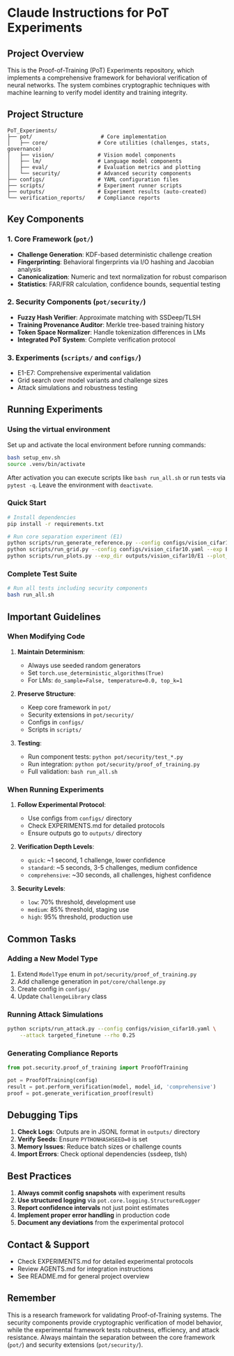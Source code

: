 # Claude Instructions for PoT Experiments

## Project Overview

This is the Proof-of-Training (PoT) Experiments repository, which implements a comprehensive framework for behavioral verification of neural networks. The system combines cryptographic techniques with machine learning to verify model identity and training integrity.

## Project Structure

```
PoT_Experiments/
├── pot/                      # Core implementation
│   ├── core/                # Core utilities (challenges, stats, governance)
│   ├── vision/              # Vision model components
│   ├── lm/                  # Language model components
│   ├── eval/                # Evaluation metrics and plotting
│   └── security/            # Advanced security components
├── configs/                 # YAML configuration files
├── scripts/                 # Experiment runner scripts
├── outputs/                 # Experiment results (auto-created)
└── verification_reports/    # Compliance reports
```

## Key Components

### 1. Core Framework (`pot/`)
- **Challenge Generation**: KDF-based deterministic challenge creation
- **Fingerprinting**: Behavioral fingerprints via I/O hashing and Jacobian analysis
- **Canonicalization**: Numeric and text normalization for robust comparison
- **Statistics**: FAR/FRR calculation, confidence bounds, sequential testing

### 2. Security Components (`pot/security/`)
- **Fuzzy Hash Verifier**: Approximate matching with SSDeep/TLSH
- **Training Provenance Auditor**: Merkle tree-based training history
- **Token Space Normalizer**: Handle tokenization differences in LMs
- **Integrated PoT System**: Complete verification protocol

### 3. Experiments (`scripts/` and `configs/`)
- E1-E7: Comprehensive experimental validation
- Grid search over model variants and challenge sizes
- Attack simulations and robustness testing

## Running Experiments

### Using the virtual environment

Set up and activate the local environment before running commands:

```bash
bash setup_env.sh
source .venv/bin/activate
```

After activation you can execute scripts like `bash run_all.sh` or run
tests via `pytest -q`. Leave the environment with `deactivate`.

### Quick Start
```bash
# Install dependencies
pip install -r requirements.txt

# Run core separation experiment (E1)
python scripts/run_generate_reference.py --config configs/vision_cifar10.yaml
python scripts/run_grid.py --config configs/vision_cifar10.yaml --exp E1
python scripts/run_plots.py --exp_dir outputs/vision_cifar10/E1 --plot_type roc
```

### Complete Test Suite
```bash
# Run all tests including security components
bash run_all.sh
```

## Important Guidelines

### When Modifying Code

1. **Maintain Determinism**: 
   - Always use seeded random generators
   - Set `torch.use_deterministic_algorithms(True)`
   - For LMs: `do_sample=False, temperature=0.0, top_k=1`

2. **Preserve Structure**:
   - Keep core framework in `pot/`
   - Security extensions in `pot/security/`
   - Configs in `configs/`
   - Scripts in `scripts/`

3. **Testing**:
   - Run component tests: `python pot/security/test_*.py`
   - Run integration: `python pot/security/proof_of_training.py`
   - Full validation: `bash run_all.sh`

### When Running Experiments

1. **Follow Experimental Protocol**:
   - Use configs from `configs/` directory
   - Check EXPERIMENTS.md for detailed protocols
   - Ensure outputs go to `outputs/` directory

2. **Verification Depth Levels**:
   - `quick`: ~1 second, 1 challenge, lower confidence
   - `standard`: ~5 seconds, 3-5 challenges, medium confidence  
   - `comprehensive`: ~30 seconds, all challenges, highest confidence

3. **Security Levels**:
   - `low`: 70% threshold, development use
   - `medium`: 85% threshold, staging use
   - `high`: 95% threshold, production use

## Common Tasks

### Adding a New Model Type
1. Extend `ModelType` enum in `pot/security/proof_of_training.py`
2. Add challenge generation in `pot/core/challenge.py`
3. Create config in `configs/`
4. Update `ChallengeLibrary` class

### Running Attack Simulations
```bash
python scripts/run_attack.py --config configs/vision_cifar10.yaml \
    --attack targeted_finetune --rho 0.25
```

### Generating Compliance Reports
```python
from pot.security.proof_of_training import ProofOfTraining

pot = ProofOfTraining(config)
result = pot.perform_verification(model, model_id, 'comprehensive')
proof = pot.generate_verification_proof(result)
```

## Debugging Tips

1. **Check Logs**: Outputs are in JSONL format in `outputs/` directory
2. **Verify Seeds**: Ensure `PYTHONHASHSEED=0` is set
3. **Memory Issues**: Reduce batch sizes or challenge counts
4. **Import Errors**: Check optional dependencies (ssdeep, tlsh)

## Best Practices

1. **Always commit config snapshots** with experiment results
2. **Use structured logging** via `pot.core.logging.StructuredLogger`
3. **Report confidence intervals** not just point estimates
4. **Implement proper error handling** in production code
5. **Document any deviations** from the experimental protocol

## Contact & Support

- Check EXPERIMENTS.md for detailed experimental protocols
- Review AGENTS.md for integration instructions
- See README.md for general project overview

## Remember

This is a research framework for validating Proof-of-Training systems. The security components provide cryptographic verification of model behavior, while the experimental framework tests robustness, efficiency, and attack resistance. Always maintain the separation between the core framework (`pot/`) and security extensions (`pot/security/`).
